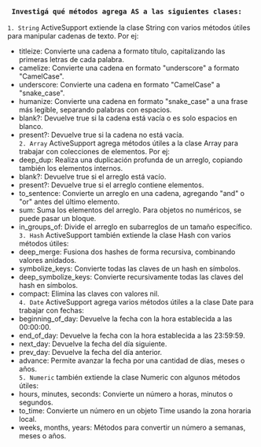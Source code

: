 ### ``` Investigá qué métodos agrega AS a las siguientes clases:```
`1. String`
ActiveSupport extiende la clase String con varios métodos útiles para manipular cadenas de texto. 
Por ej:
- titleize: Convierte una cadena a formato título, capitalizando las primeras letras de cada palabra.
- camelize: Convierte una cadena en formato "underscore" a formato "CamelCase".
- underscore: Convierte una cadena en formato "CamelCase" a "snake_case".
- humanize: Convierte una cadena en formato "snake_case" a una frase más legible, separando palabras con espacios.
- blank?: Devuelve true si la cadena está vacía o es solo espacios en blanco.
- present?: Devuelve true si la cadena no está vacía.<br>
`2. Array`
ActiveSupport agrega métodos útiles a la clase Array para trabajar con colecciones de elementos. 
Por ej:<br>
- deep_dup: Realiza una duplicación profunda de un arreglo, copiando también los elementos internos.
- blank?: Devuelve true si el arreglo está vacío.
- present?: Devuelve true si el arreglo contiene elementos.
- to_sentence: Convierte un arreglo en una cadena, agregando "and" o "or" antes del último elemento.
- sum: Suma los elementos del arreglo. Para objetos no numéricos, se puede pasar un bloque.
- in_groups_of: Divide el arreglo en subarreglos de un tamaño específico.<br>
`3. Hash`
ActiveSupport también extiende la clase Hash con varios métodos útiles:<br>
- deep_merge: Fusiona dos hashes de forma recursiva, combinando valores anidados.
- symbolize_keys: Convierte todas las claves de un hash en símbolos.
- deep_symbolize_keys: Convierte recursivamente todas las claves del hash en símbolos.
- compact: Elimina las claves con valores nil.<br>
`4. Date`
ActiveSupport agrega varios métodos útiles a la clase Date para trabajar con fechas:<br>
- beginning_of_day: Devuelve la fecha con la hora establecida a las 00:00:00.
- end_of_day: Devuelve la fecha con la hora establecida a las 23:59:59.
- next_day: Devuelve la fecha del día siguiente.
- prev_day: Devuelve la fecha del día anterior.
- advance: Permite avanzar la fecha por una cantidad de días, meses o años.<br>
`5. Numeric`
también extiende la clase Numeric con algunos métodos útiles:
- hours, minutes, seconds: Convierte un número a horas, minutos o segundos.
- to_time: Convierte un número en un objeto Time usando la zona horaria local.
- weeks, months, years: Métodos para convertir un número a semanas, meses o años.

